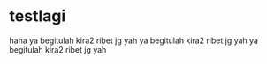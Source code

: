 # testlagi
haha
ya begitulah kira2 ribet jg yah 
ya begitulah kira2 ribet jg yah 
ya begitulah kira2 ribet jg yah 